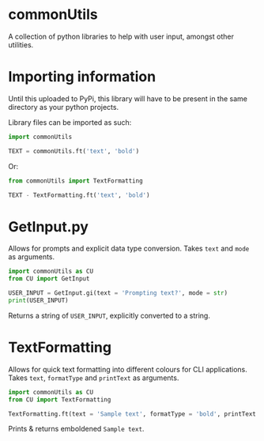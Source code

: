 # commonUtils

A collection of python libraries to help with user input, amongst other utilities.


# Importing information

Until this uploaded to PyPi, this library will have to be present in the same directory as your python projects.

Library files can be imported as such:

```py
import commonUtils

TEXT = commonUtils.ft('text', 'bold')
```

Or:

```py
from commonUtils import TextFormatting

TEXT - TextFormatting.ft('text', 'bold')
```


# GetInput.py

Allows for prompts and explicit data type conversion.
Takes `text` and `mode` as arguments.

```py
import commonUtils as CU
from CU import GetInput

USER_INPUT = GetInput.gi(text = 'Prompting text?', mode = str)
print(USER_INPUT)
```
Returns a string of `USER_INPUT`, explicitly converted to a string.


# TextFormatting

Allows for quick text formatting into different colours for CLI applications.
Takes `text`, `formatType` and `printText` as arguments.

```py
import commonUtils as CU
from CU import TextFormatting

TextFormatting.ft(text = 'Sample text', formatType = 'bold', printText = True)
```

Prints & returns emboldened `Sample text`.
